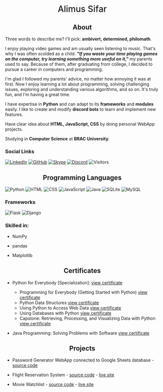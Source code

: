 <h1 align="center" style="font-weight:500">Alimus Sifar</h1>


<h2 align="center">About</h2>

Three words to describe me? I'll pick: **ambivert, determined, philomath**.

I enjoy playing video games and am usually seen listening to music. That's why I was often scolded as a child. ***"If you waste your time playing games on the computer, try learning something more useful on it,"*** my parents used to say. Because of them, after graduating from college, I decided to pursue a career in computers and programming.

I'm glad I followed my parents' advice, no matter how annoying it was at first. Now I enjoy learning a lot about programming, solving challenging issues, exploring and understanding various algorithms, and so on. It's truly fun, and I'm having a great time.

I have expertise in **Python** and can adapt to its **frameworks** and **modules** easily. I like to create and modify **discord bots** to learn and implement new features.

Have clear idea about **HTML, JavaScript, CSS** by doing personal WebApp projects.

Studying in **Computer Science** at **BRAC University**.

### Social Links

[![LinkedIn](https://img.shields.io/badge/LinkedIn-Connect-blue?logo=linkedin&logoColor=blue&style=plastic)](https://linkedin.com/in/AlimusSifar)
[![GitHub](https://img.shields.io/badge/GitHub-Visit-black?logo=github&logoColor=black&style=plastic)](http://github.com/AlimusSifar)
[![Skype](https://img.shields.io/badge/Skype-Chat-00aff0?logo=skype&logoColor=00aff0&style=plastic)](https://join.skype.com/invite/XwXJfX8fVJtl)
[![Discord](https://img.shields.io/badge/Discord-Chat-5865F2?logo=discord&logoColor=5865F2&style=plastic)](https://discord.com/channels/@me/806892281360809985)
![Visitors](https://komarev.com/ghpvc/?username=AlimusSifar&color=orange&label=Views&style=plastic)

<!--
![Visitors](https://api.visitorbadge.io/api/visitors?path=http%3A%2F%2Fgithub.com%2FAlimusSifar&label=Visits&countColor=%23ff8a65&style=plastic)

[![Facebook](https://img.shields.io/badge/Facebook-Connect-blue?logo=facebook&logoColor=blue&style=plastic)](https://www.facebook.com/AlimusSifar)
[![Messenger](https://img.shields.io/badge/Messenger-Chat-00aff0?logo=messenger&logoColor=00aff0&style=plastic)](https://m.me/AlimusSifar)
-->


<h2 align="center">Programming Languages</h2>

![Python](https://img.shields.io/badge/Python-80%25-green?logo=python&logoColor=white&style=plastic)
![HTML](https://img.shields.io/badge/HTML-70%25-green?logo=html5&logoColor=white&style=plastic)
![CSS](https://img.shields.io/badge/CSS-60%25-F7DF1E?logo=css3&logoColor=white&style=plastic)
![JavaScript](https://img.shields.io/badge/JavaScript-60%25-F7DF1E?logo=javascript&logoColor=white&style=plastic)
![Java](https://img.shields.io/badge/Java-50%25-red?logo=java&logoColor=white&style=plastic)
![SQLite](https://img.shields.io/badge/SQLite-60%25-F7DF1E?logo=sqlite&logoColor=white&style=plastic)
![MySQL](https://img.shields.io/badge/MySQL-60%25-F7DF1E?logo=mysql&logoColor=white&style=plastic)

### Frameworks

![Flask](https://img.shields.io/badge/Flask-80%25-green?logo=flask&logoColor=white&style=plastic)
![Django](https://img.shields.io/badge/Django-80%25-green?logo=django&logoColor=white&style=plastic)

### Skilled in:

* NumPy

* pandas

* Matplotlib


<h2 align="center">Certificates</h2>

* Python for Everybody [Specialization]: [view certificate](https://www.coursera.org/account/accomplishments/specialization/certificate/8QGMRPH4E9YY)
  * Programming for Everybody (Getting Started with Python) [view certificate](https://www.coursera.org/account/accomplishments/certificate/K4XDLZC6JNGT)
  * Python Data Structures [view certificate](https://www.coursera.org/account/accomplishments/certificate/Z3NM9KVH7CKR)
  * Using Python to Access Web Data [view certificate](https://www.coursera.org/account/accomplishments/certificate/CVNDG662VUZ5)
  * Using Databases with Python [view certificate](https://www.coursera.org/account/accomplishments/certificate/XRZ3YWN8YNM9)
  * Capstone: Retrieving, Processing, and Visualizing Data with Python [view certificate](https://www.coursera.org/account/accomplishments/certificate/YQ4CSTQ7AJEH)

* Java Programming: Solving Problems with Software [view certificate](https://www.coursera.org/account/accomplishments/certificate/2RULU755Y35H)


<h2 align="center">Projects</h2>

* Password Generator WebApp connected to Google Sheets database - [source code](https://github.com/AlimusSifar/PasswordGenerator-WebApp)

* Flight Reservation System - [source code](https://github.com/AlimusSifar/CSE310-Flight-Reservation-System) - [live site](https://CSE310-Flight-Reservation-System.alimussifar.repl.co)

* Movie Watchlist - [source code](https://github.com/AlimusSifar/CSE470-Movie-Watchlist) - [live site](https://project.alimussifar.repl.co)



